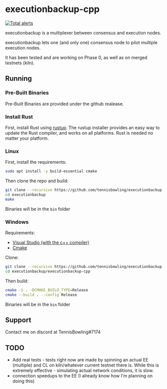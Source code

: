 # executionbackup-cpp
[![Total alerts](https://img.shields.io/lgtm/alerts/g/TennisBowling/executionbackup.svg?logo=lgtm&logoWidth=18)](https://lgtm.com/projects/g/TennisBowling/executionbackup/alerts/)

executionbackup is a multiplexer between consensus and execution nodes.

executionbackup lets one (and only one) consensus node to pilot multiple execution nodes.  

It has been tested and are working on Phase 0, as well as on merged testnets (kiln).

## Running

### Pre-Built Binaries
Pre-Built Binaries are provided under the github realease.

### Install Rust
First, install Rust using [rustup](https://rustup.rs/). The rustup installer provides an easy way to update the Rust compiler, and works on all platforms.
Rust is needed no matter your platform.

### Linux
First, install the requirements:

```bash
sudo apt install -y build-essential cmake
```

Then clone the repo and build:

```bash
git clone --recursive https://github.com/tennisbowling/executionbackup.git
cd executionbackup
make
```

Binaries will be in the `bin` folder

### Windows
Requirements:
- [Visual Studio (with the c++ compiler)](https://visualstudio.microsoft.com/downloads/)
- [Cmake](https://cmake.org/download/)


Clone:
```bash
git clone --recursive https://github.com/tennisbowling/executionbackup.git
cd executionbackup/executionbackup-cpp
```

Then build:
```bash
cmake -S . -DCMAKE_BUILD_TYPE=Release
cmake --build . --config Release
```

Binaries will be in the `bin` folder




## Support
Contact me on discord at TennisBowling#7174


## TODO
- Add real tests - tests right now are made by spinning an actual EE (multiple) and CL on kiln/whatever current testnet there is. While this is extremely effective - simulating actual network conditions, it is slow.
- connection speedups to the EE (I already know how I'm planning on doing this)

